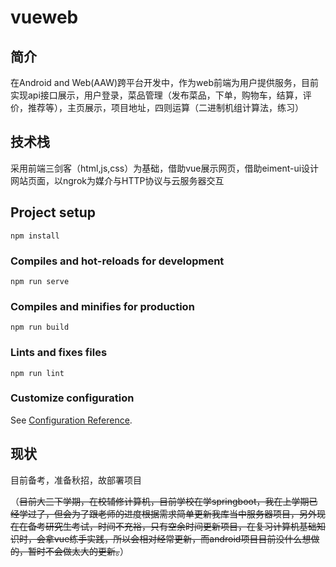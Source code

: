 # vueweb

##  简介
在Android and Web(AAW)跨平台开发中，作为web前端为用户提供服务，目前实现api接口展示，用户登录，菜品管理（发布菜品，下单，购物车，结算，评价，推荐等），主页展示，项目地址，四则运算（二进制机组计算法，练习）

## 技术栈
采用前端三剑客（html,js,css）为基础，借助vue展示网页，借助eiment-ui设计网站页面，以ngrok为媒介与HTTP协议与云服务器交互


## Project setup
```
npm install
```

### Compiles and hot-reloads for development
```
npm run serve
```

### Compiles and minifies for production
```
npm run build
```

### Lints and fixes files
```
npm run lint
```

### Customize configuration
See [Configuration Reference](https://cli.vuejs.org/config/).


## 现状
目前备考，准备秋招，故部署项目  

（<del>目前大三下学期，在校辅修计算机，目前学校在学springboot，我在上学期已经学过了，但会为了跟老师的进度根据需求简单更新我库当中服务器项目，另外现在在备考研究生考试，时间不充裕，只有空余时间更新项目，在复习计算机基础知识时，会拿vue练手实践，所以会相对经常更新，而android项目目前没什么想做的，暂时不会做太大的更新。</del>）
